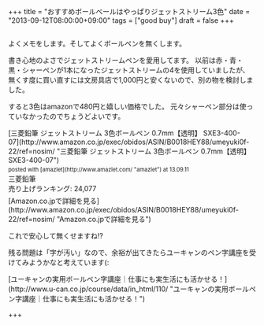 +++
title =  "おすすめボールベールはやっぱりジェットストリーム3色"
date =  "2013-09-12T08:00:00+09:00"
tags = ["good buy"]
draft = false
+++
<p><a href="http://www.flickr.com/photos/68742489@N02/9721876005" title=""><img src="http://farm4.staticflickr.com/3766/9721876005_8120c83d00.jpg" alt="" class="alignnone "/></a></p>

<p>よくメモをします。そしてよくボールペンを無くします。</p>

<p>書き心地のよさでジェットストリームペンを愛用してます。
以前は赤・青・黒・シャーペンが1本になったジェットストリームの4を使用していましたが、
無くす度に買い直すには文房具店で1,000円と安くないので、別の物を検討しました。</p>

<p>すると3色はamazonで480円と嬉しい価格でした。
元々シャーペン部分は使っていなかったのでちょうどよいです。</p>

<div class="amazlet-box" style="margin-bottom:0px;"><div class="amazlet-image" style="float:left;margin:0px 12px 1px 0px;">[三菱鉛筆 ジェットストリーム 3色ボールペン 0.7mm【透明】 SXE3-400-07](http://www.amazon.co.jp/exec/obidos/ASIN/B0018HEY88/umeyuki0f-22/ref=nosim/ "三菱鉛筆 ジェットストリーム 3色ボールペン 0.7mm【透明】 SXE3-400-07")<div class="amazlet-powered-date" style="font-size:80%;margin-top:5px;line-height:120%">posted with [amazlet](http://www.amazlet.com/ "amazlet") at 13.09.11</div></div><div class="amazlet-detail">三菱鉛筆 <br />売り上げランキング: 24,077<br /></div><div class="amazlet-sub-info" style="float: left;"><div class="amazlet-link" style="margin-top: 5px">[Amazon.co.jpで詳細を見る](http://www.amazon.co.jp/exec/obidos/ASIN/B0018HEY88/umeyuki0f-22/ref=nosim/ "Amazon.co.jpで詳細を見る")</div></div></div><div class="amazlet-footer" style="clear: left"></div></div>

<p>これで安心して無くせますね!?</p>

<p>残る問題は「字が汚い」なので、余裕が出てきたらユーキャンのペン字講座を受けてみようかなと考えています(:</p>

<p>[ユーキャンの実用ボールペン字講座｜仕事にも実生活にも活かせる！](http://www.u-can.co.jp/course/data/in_html/110/ "ユーキャンの実用ボールペン字講座｜仕事にも実生活にも活かせる！")</p>

+++
